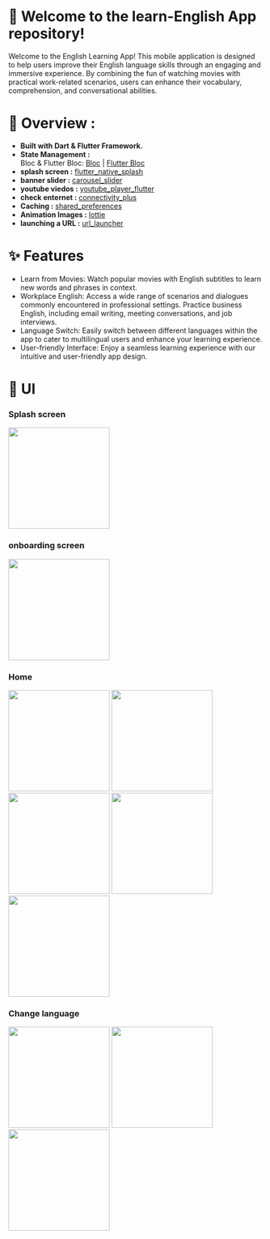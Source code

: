 # 🚀 Welcome to the learn-English App repository!

Welcome to the English Learning App! This mobile application is designed to help users improve their English language skills through an engaging and immersive experience. By combining the fun of watching movies with practical work-related scenarios, users can enhance their vocabulary, comprehension, and conversational abilities.

# 🔧 Overview :
* **Built with Dart & Flutter Framework.**<br>
* **State Management :**<br>
  Bloc & Flutter Bloc: [Bloc](https://pub.dev/packages/bloc) | [Flutter Bloc](https://pub.dev/packages/flutter_bloc)
* **splash screen :** [flutter_native_splash](https://pub.dev/packages/flutter_native_splash)<br>
* **banner slider :** [carousel_slider](https://pub.dev/packages/carousel_slider)<br>
* **youtube viedos :** [youtube_player_flutter](https://pub.dev/packages/youtube_player_flutter)<br>
* **check enternet :** [connectivity_plus](https://pub.dev/packages/connectivity_plus)<br>
* **Caching :** [shared_preferences](https://pub.dev/packages/shared_preferences)<br>
* **Animation Images :** [lottie](https://pub.dev/packages/lottie)<br>
* **launching a URL :** [url_launcher](https://pub.dev/packages/url_launcher)<br>


# ✨ Features

* Learn from Movies: Watch popular movies with English subtitles to learn new words and phrases in context.
* Workplace English: Access a wide range of scenarios and dialogues commonly encountered in professional settings. Practice business English, including email writing, meeting conversations, and job interviews.
* Language Switch: Easily switch between different languages within the app to cater to multilingual users and enhance your learning experience.
* User-friendly Interface: Enjoy a seamless learning experience with our intuitive and user-friendly app design.

# 🎨 UI

### Splash screen

<img src="https://github.com/AbdoGKash/education_app/assets/160290297/a3a3899e-3959-4e3d-8109-f75ca920960d" width="200">


### onboarding screen 

<img src="https://github.com/AbdoGKash/education_app/assets/160290297/da9ed733-cb4c-44eb-841a-41d4b577605d" width="200">


### Home 

<img src="https://github.com/AbdoGKash/education_app/assets/160290297/f7d0b386-4a4b-4239-91cf-c754c7edea05" width="200">
<img src="https://github.com/AbdoGKash/education_app/assets/160290297/61b532b1-0c75-403d-9886-0a7c4b9a5f14" width="200">
<img src="https://github.com/AbdoGKash/education_app/assets/160290297/e9885225-2a04-4ce7-b9ba-4c8ea083ec31" width="200">
<img src="https://github.com/AbdoGKash/education_app/assets/160290297/b05fe4a8-08e8-400d-9341-6021f287792b" width="200">
<img src="https://github.com/AbdoGKash/education_app/assets/160290297/7dc4815b-4f84-4c4c-94a6-0aaa22a7213e" width="200">


###  Change language 

<img src="https://github.com/AbdoGKash/education_app/assets/160290297/1ab7c7cd-f4d3-4361-a3f3-7e5d83210ab4" width="200">
<img src="https://github.com/AbdoGKash/education_app/assets/160290297/52817918-dfa5-42b5-9b52-a0da76b20c37" width="200">
<img src="https://github.com/AbdoGKash/education_app/assets/160290297/6e9a673d-44be-4b20-821f-9d0570347bea" width="200">




